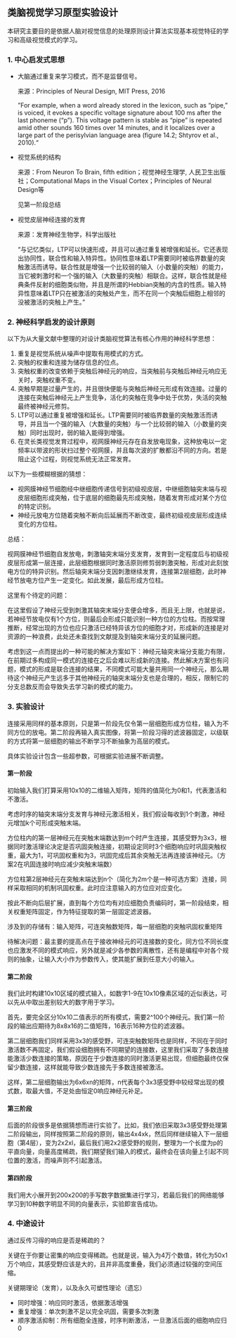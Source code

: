 ## 类脑视觉学习原型实验设计

本研究主要目的是依据人脑对视觉信息的处理原则设计算法实现基本视觉特征的学习和高级视觉模式的学习。

### 1. 中心启发式思想

- 大脑通过重复来学习模式，而不是监督信号。

  来源：Principles of Neural Design, MIT Press, 2016

  ”For example, when a word already stored in the lexicon, such as “pipe,” is voiced, it evokes a specific voltage signature about 100 ms after the last phoneme (“p”). This voltage pattern is stable as “pipe” is repeated amid other sounds 160 times over 14 minutes, and it localizes over a large part of the perisylvian language area (figure 14.2; Shtyrov et al., 2010).“

- 视觉系统的结构

  来源：From Neuron To Brain, fifth edition；视觉神经生理学, 人民卫生出版社；Computational Maps in the Visual Cortex；Principles of Neural Design等

  见第一阶段总结

- 视觉皮层神经连接的发育

  来源：发育神经生物学，科学出版社

  “与记忆类似，LTP可以快速形成，并且可以通过重复被增强和延长。它还表现出协同性，联合性和输入特异性。协同性意味着LTP需要同时被临界数量的突触激活而诱导。联合性就是增强一个比较弱的输入（小数量的突触）的能力，当它被刺激时和一个强的输入（大数量的突触）相联合。这样，联合性就是经典条件反射的细胞类似物，并且是所谓的Hebbian突触的内含的性质。输入特异性意味着LTP只在被激活的突触处产生，而不在同一个突触后细胞上相邻的没被激活的突触上产生。”

### 2. 神经科学启发的设计原则

以下为从大量文献中整理的对设计类脑视觉算法有核心作用的神经科学思想：

1. 重复是视觉系统从噪声中提取有用模式的方式。
2. 突触的权重和连接为储存信息的位点。
3. 突触权重的改变依赖于突触后神经元的响应，当突触前与突触后神经元响应无关时，突触权重不变。
4. 突触早期是过量产生的，并且很快便能与突触后神经元形成有效连接。过量的连接在突触后神经元上产生竞争，活化的突触在竞争中处于优势，失活的突触最终被神经元修剪。
5. LTP可以通过重复被增强和延长。LTP需要同时被临界数量的突触激活而诱导，并且当一个强的输入（大数量的突触）与一个比较弱的输入（小数量的突触）同时出现时，弱的输入能得到增强。
6. 在灵长类视觉发育过程中，视网膜神经元存在自发放电现象，这种放电以一定频率以带波的形状扫过整个视网膜，并且每次波的扩散都沿不同的方向。若是阻止这个过程，则视觉系统无法正常发育。

以下为一些模糊根据的猜想：

- 视网膜神经节细胞经中继细胞传递信号到初级视皮层，中继细胞轴突末端与视皮层细胞形成突触，位于底层的细胞最先形成突触，随着发育形成对某个方位的特定识别。
- 神经元放电方位随着突触不断向后延展而不断改变，最终初级视皮层形成连续变化的方位柱。

总结：

视网膜神经节细胞自发放电，刺激轴突末端分支发育，发育到一定程度后与初级视皮层形成第一层连接，此层细胞根据同时激活原则修剪弱刺激突触，形成对此刻放电方位的特异识别。然后轴突末端分支因刺激继续发育，连接第2层细胞，此时神经节放电方位产生一定变化。如此发展，最后形成方位柱。

这里有个待定的问题：

在这里假设了神经元受到刺激其轴突末端分支便会增多，而且无上限，也就是说，若神经节放电仅有1个方位，则最后会形成只能识别一种方位的方位柱。而按常理推断，经常出现的方位也应只激活已经特异该方位的细胞才对，形成新的连接是对资源的一种浪费，此处还未查找到文献提及到轴突末端分支的延展问题。

考虑到这一点而提出的一种可能的解决方案如下：神经元轴突末端分支能力有限，在前期过多构成同一模式的连接在之后会难以形成新的连接。然此解决方案也有问题，模式的形成是联合连接的结果，不同模式可能大量共用同一个神经元，那么期待这个神经元产生远多于其他神经元的轴突末端分支也是合理的，相反，限制它的分支总数反而会导致失去学习新的模式的能力。

### 3. 实验设计

连接采用同样的基本原则，只是第一阶段先仅令第一层细胞形成方位柱，输入为不同方位的放电。第二阶段再输入真实图像，将第一阶段习得的滤波器固定，以级联的方式将第一层细胞的输出不断学习不断抽象为高层的模式。

具体实验设计包含一些超参数，可根据实验进展不断调整。

#### 第一阶段

初始输入我们打算采用10x10的二维输入矩阵，矩阵的值简化为0和1，代表激活和不激活。

考虑时序的轴突末端分支发育与神经元激活相关，我们假设每收到1个刺激，神经元增加k个可形成突触末端。

方位柱内的第一层神经元在突触末端数达到m个时产生连接，其感受野为3x3，根据同时激活理论决定是否巩固突触连接，初期设定同时3个细胞响应时巩固突触权重，最大为1，可巩固权重和为3，巩固完成后其余突触无法再连接该神经元。（方案2在巩固连接时响应减少突触末端数）

方位柱第2层神经元在突触末端达到n个（简化为2m个是一种可选方案）连接，同样采取相同的机制巩固权重。此时应注意输入的方位应对应变化。

按此不断向后层扩展，直到每个方位均有对应细胞负责编码时，第一阶段结束，相关权重矩阵固定，作为特征提取的第一层固定滤波器。

涉及到的存储有：输入矩阵，可连突触数矩阵，每一层细胞的突触巩固权重矩阵

待解决问题：最主要的提高点在于接收神经元的可连接数的变化，同方位不同长度也应激发不同的模式响应，另外就是减少各参数的离散性，还有是编程中对各个规则的抽象，让输入大小作为参数传入，使其能扩展到任意大小的输入。

#### 第二阶段

我们此时构建10x10区域的模式输入，如数字1-9在10x10像素区域的近似表达，可以先从中取出差别较大的数字用于学习。

首先，要完全区分10x10二值表示的所有模式，需要2^100个神经元。我们第一阶段的输出应期待为8x8x16的二值矩阵，16表示16种方位的滤波器。

第二层细胞我们同样采用3x3的感受野，可连突触数矩阵也是同样，不同在于同时激活数不再固定，我们假设细胞拥有不同期望的连接数，这里我们采取了多数连接能激活少数连接的策略，原因在于少数连接的同时激活更易出现，但细胞最终仅保留少数连接，这样就能导致少数连接先于多数连接被激活。

这样，第二层细胞输出为6x6xn的矩阵，n代表每个3x3感受野中较经常出现的模式数，取最大值，不足处由恒定0响应神经元补足。

#### 第三阶段

后面的阶段很多是依据猜想而进行实验了。比如，我们依旧采取3x3感受野处理第二阶段输出，同样按照第二阶段的原则，输出4x4xk，然后同样继续输入下一层细胞（第4层），变为2x2xl，最后我们用2x2感受野的规则，整理为一个长度为p的平直向量，向量高度稀疏，我们期望我们输入的模式，最终会在该向量上引起不同位置的激活，而噪声则不引起激活。

#### 第四阶段

我们用大小展开到200x200的手写数字数据集进行学习，若最后我们的网络能够学习到10种数字明显不同的向量表示，实验即宣告成功。

### 4. 中途设计

通过反传习得的响应是否是稀疏的？

关键在于你要让密集的响应变得稀疏。也就是说，输入为4万个数值，转化为50x1万个响应，其感受野应该是大的，且并非高度重叠，我们必须通过较强的空间压缩。

关键期理论（发育），以及永久可塑性理论（遗忘）

- 同时增强：响应同时激活，依据激活增强
- 重复增强：单次刺激不足以完全巩固，需要多次刺激
- 顺序激活抑制：所有细胞全连接，时序判断激活，一旦激活后面的细胞响应归0





























